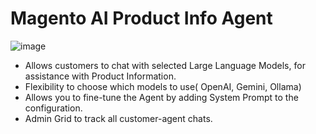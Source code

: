 # Magento AI Product Info Agent
![image](https://github.com/user-attachments/assets/0abfd918-7112-4f1a-8e8a-8942a767fee6)

- Allows customers to chat with selected Large Language Models, for assistance with Product Information.
- Flexibility to choose which models to use( OpenAI, Gemini, Ollama)
- Allows you to fine-tune the Agent by adding System Prompt to the configuration.
- Admin Grid to track all customer-agent chats.
  
